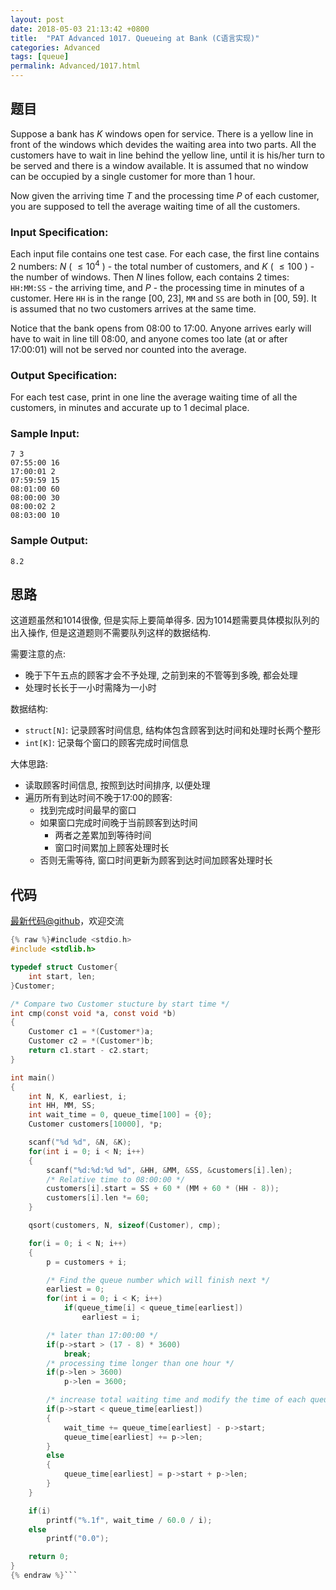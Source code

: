 ```yaml
---
layout: post
date: 2018-05-03 21:13:42 +0800
title:  "PAT Advanced 1017. Queueing at Bank (C语言实现)"
categories: Advanced
tags: [queue]
permalink: Advanced/1017.html
---
```


## 题目

Suppose a bank has $K$ windows open for service. There is a yellow line in
front of the windows which devides the waiting area into two parts. All the
customers have to wait in line behind the yellow line, until it is his/her
turn to be served and there is a window available. It is assumed that no
window can be occupied by a single customer for more than 1 hour.

Now given the arriving time $T$ and the processing time $P$ of each customer,
you are supposed to tell the average waiting time of all the customers.

### Input Specification:

Each input file contains one test case. For each case, the first line contains
2 numbers: $N$ ( $\le 10^4$ ) - the total number of customers, and $K$ ( $\le
100$ ) - the number of windows. Then $N$ lines follow, each contains 2 times:
`HH:MM:SS` \- the arriving time, and $P$ - the processing time in minutes of a
customer. Here `HH` is in the range [00, 23], `MM` and `SS` are both in [00,
59]. It is assumed that no two customers arrives at the same time.

Notice that the bank opens from 08:00 to 17:00. Anyone arrives early will have
to wait in line till 08:00, and anyone comes too late (at or after 17:00:01)
will not be served nor counted into the average.

### Output Specification:

For each test case, print in one line the average waiting time of all the
customers, in minutes and accurate up to 1 decimal place.

### Sample Input:

    
    
    7 3
    07:55:00 16
    17:00:01 2
    07:59:59 15
    08:01:00 60
    08:00:00 30
    08:00:02 2
    08:03:00 10
    

### Sample Output:

    
    
    8.2
    



## 思路


这道题虽然和1014很像, 但是实际上要简单得多. 因为1014题需要具体模拟队列的出入操作,
但是这道题则不需要队列这样的数据结构.

需要注意的点:

- 晚于下午五点的顾客才会不予处理, 之前到来的不管等到多晚, 都会处理
- 处理时长长于一小时需降为一小时

数据结构:

- `struct[N]`: 记录顾客时间信息, 结构体包含顾客到达时间和处理时长两个整形
- `int[K]`: 记录每个窗口的顾客完成时间信息

大体思路:

- 读取顾客时间信息, 按照到达时间排序, 以便处理
- 遍历所有到达时间不晚于17:00的顾客:
  - 找到完成时间最早的窗口
  - 如果窗口完成时间晚于当前顾客到达时间
    - 两者之差累加到等待时间
    - 窗口时间累加上顾客处理时长
  - 否则无需等待, 窗口时间更新为顾客到达时间加顾客处理时长

## 代码

[最新代码@github](https://github.com/OliverLew/PAT/blob/master/PATAdvanced/1017.c)，欢迎交流
```c
{% raw %}#include <stdio.h>
#include <stdlib.h>

typedef struct Customer{
    int start, len;
}Customer;

/* Compare two Customer stucture by start time */
int cmp(const void *a, const void *b)
{
    Customer c1 = *(Customer*)a;
    Customer c2 = *(Customer*)b;
    return c1.start - c2.start;
}

int main()
{
    int N, K, earliest, i;
    int HH, MM, SS;
    int wait_time = 0, queue_time[100] = {0};
    Customer customers[10000], *p;

    scanf("%d %d", &N, &K);
    for(int i = 0; i < N; i++)
    {
        scanf("%d:%d:%d %d", &HH, &MM, &SS, &customers[i].len);
        /* Relative time to 08:00:00 */
        customers[i].start = SS + 60 * (MM + 60 * (HH - 8));
        customers[i].len *= 60;
    }

    qsort(customers, N, sizeof(Customer), cmp);

    for(i = 0; i < N; i++)
    {
        p = customers + i;

        /* Find the queue number which will finish next */
        earliest = 0;
        for(int i = 0; i < K; i++)
            if(queue_time[i] < queue_time[earliest])
                earliest = i;

        /* later than 17:00:00 */
        if(p->start > (17 - 8) * 3600)
            break;
        /* processing time longer than one hour */
        if(p->len > 3600)
            p->len = 3600;

        /* increase total waiting time and modify the time of each queue */
        if(p->start < queue_time[earliest])
        {
            wait_time += queue_time[earliest] - p->start;
            queue_time[earliest] += p->len;
        }
        else
        {
            queue_time[earliest] = p->start + p->len;
        }
    }

    if(i)
        printf("%.1f", wait_time / 60.0 / i);
    else
        printf("0.0");

    return 0;
}
{% endraw %}```
